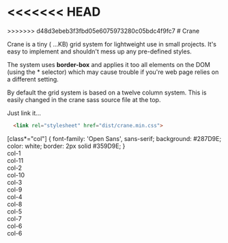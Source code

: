 <<<<<<< HEAD
=======
<link rel="stylesheet" href="dist/crane.css">
<link rel="stylesheet" href="dist/readme.css">
>>>>>>> d48d3ebeb3f3fbd05e6075973280c05bdc4f9fc7
# Crane

Crane is a tiny ( ...KB) grid system for lightweight use in small projects.
It's easy to implement and shouldn't mess up any pre-defined styles.

The system uses **border-box** and applies it too all elements on the DOM (using the * selector) which may cause trouble if you're web page relies on a different setting.

By default the grid system is based on a twelve column system. This is easily changed in the crane sass source file at the top.

Just link it...
```html
  <link rel="stylesheet" href="dist/crane.min.css">
```
<styles>
  [class*="col"] {
    font-family: 'Open Sans', sans-serif;
    background: #287D9E;
    color: white;
    border: 2px solid #359D9E;
  }
</styles>

<link rel="stylesheet" href="./dist/crane.css">

<div class="container">

  <div class="row">
    <div class="col-1">
      col-1
    </div>
    <div class="col-11">
      col-11
    </div>
  </div>

  <div class="row">
    <div class="col-2">
      col-2
    </div>
    <div class="col-10">
      col-10
    </div>
  </div>

  <div class="row">
    <div class="col-3">
      col-3
    </div>
    <div class="col-9">
      col-9
    </div>
  </div>

  <div class="row">
    <div class="col-4">
      col-4
    </div>
    <div class="col-8">
      col-8
    </div>
  </div>

  <div class="row">
    <div class="col-5">
      col-5
    </div>
    <div class="col-7">
      col-7
    </div>
  </div>

  <div class="row">
    <div class="col-6">
      col-6
    </div>
    <div class="col-6">
      col-6
    </div>
  </div>

</div>
